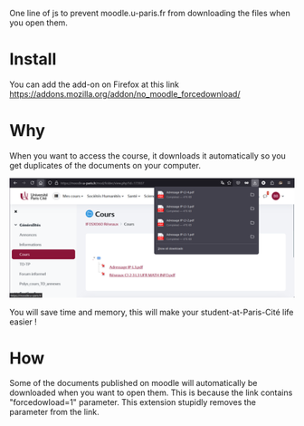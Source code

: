 One line of js to prevent moodle.u-paris.fr from downloading the files when you open them.

# Install
You can add the add-on on Firefox at this link https://addons.mozilla.org/addon/no_moodle_forcedownload/

# Why 
When you want to access the course, it downloads it automatically so you get duplicates of the documents on your computer.

![too much downloads](/why.png)

You will save time and memory, this will make your student-at-Paris-Cité life easier !

# How
Some of the documents published on moodle will automatically be downloaded when you want to open them. This is because the link contains "forcedowload=1" parameter. This extension stupidly removes the parameter from the link.
